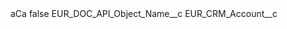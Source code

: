 <?xml version="1.0" encoding="UTF-8"?>
<CustomMetadata xmlns="http://soap.sforce.com/2006/04/metadata" xmlns:xsi="http://www.w3.org/2001/XMLSchema-instance" xmlns:xsd="http://www.w3.org/2001/XMLSchema">
    <label>aCa</label>
    <protected>false</protected>
    <values>
        <field>EUR_DOC_API_Object_Name__c</field>
        <value xsi:type="xsd:string">EUR_CRM_Account__c</value>
    </values>
</CustomMetadata>
